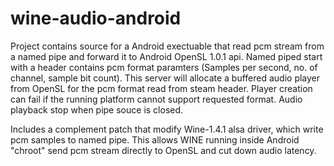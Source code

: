 # wine-audio-android
Project contains source for a Android exectuable that read pcm stream from a named pipe and forward it to Android OpenSL 1.0.1 api.
Named piped start with a header contains pcm format paramters  (Samples per second, no. of channel, sample bit count). This server will allocate a buffered audio player from OpenSL for the pcm format read from steam header. Player creation can fail if the running platform cannot support requested format. Audio playback stop when pipe souce is closed.

Includes a complement patch that modify Wine-1.4.1 alsa driver, which write pcm samples to named pipe. This allows WINE running inside Android "chroot" send pcm stream directly to OpenSL and cut down audio latency.
